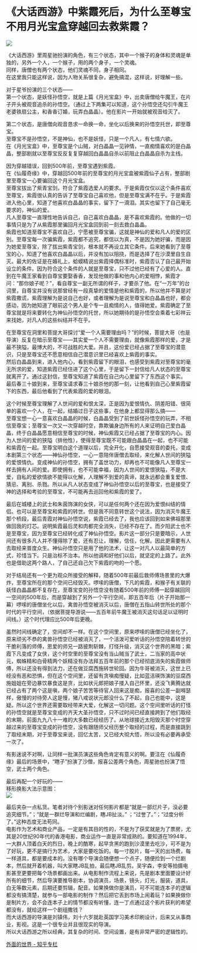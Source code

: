 # 《大话西游》中紫霞死后，为什么至尊宝不用月光宝盒穿越回去救紫霞？

![](https://pic2.zhimg.com/50/b105519c2789b0c5dca248195ad37e01_b.jpg)  

《大话西游》里周星驰扮演的角色，有三个状态，其中一个猴子的身体和灵魂是单独的，另外一个人，一个猴子，用的两个身子，一个灵魂。  
同样，唐僧也有两个状态，他们灵魂不同，身子相同。  
在这里我只能这样说，因为人物关系很复杂，避免搞混，这样说，好理解一些。  

对于星爷扮演的三个状态——  
第一个状态，是妖怪孙悟空，就是上篇《月光宝盒》中，出卖唐僧给牛魔王，在片子开头被观音追杀的孙悟空。（通过上下两集可以知道，这个孙悟空还勾引牛魔王老婆铁扇公主，和香香订婚，玩弄白晶晶）。他在影片一开始就被观音给灭了。  

第二个状态，是唐僧向观音恳求一命换一命，坐化以后换来的孙悟空托世，即至尊宝。  
至尊宝不是孙悟空，不是神仙，也不是妖怪，只是一个凡人，有七情六欲。  
在《月光宝盒》中，至尊宝是个山贼，对白晶晶一见钟情，一直痴情喜欢的是白晶晶，整部剧就以至尊宝反反复复穿越回白晶晶自杀以前阻止白晶晶自杀为主线。  

因为穿越错误，回到500年前，至尊宝遇到紫霞。  
在《仙履奇缘》中，穿越回500年前的至尊宝的月光宝盒被紫霞仙子占有，整部剧里至尊宝一心要骗回这个月光宝盒。  
至尊宝拔出了紫青宝剑，符合了紫霞选爱人的要求。于是紫霞仅仅以这个条件喜欢至尊宝，紫霞很认真的告诉了至尊宝自己喜欢他，但是至尊宝满不在乎。于是紫霞进入他心里，知道了他喜欢白晶晶的事实，留下了一滴泪。其实也留下了自己毫无要求的，神仙的爱。  
凡人至尊宝一直理性地告诉自己，自己喜欢白晶晶，是不喜欢紫霞的。他做的一切事情只是为了从紫霞那里骗回月光宝盒回到前一刻去救白晶晶。  
紫霞也知道至尊宝不喜欢自己，宁愿被至尊宝骗，这就是神仙的爱和凡人的爱的区别。至尊宝每一次骗紫霞，紫霞都不追究，都信以为真，不是因为她好骗，而是因为她爱至尊宝，除了拔出紫青宝剑，根本就不再设立其它条件。后来她看到了至尊宝的心，知道了他喜欢白晶晶以后，并没有加以阻挠，而是选择了在沙漠里自生自灭。最大的佐证是在婚礼上，蛤蟆精说出紫霞择偶标准时，紫霞否认了自己最开始设立的条件。因为符合这个条件的人就是至尊宝，只不过他已经有了心爱的人。直到在牛魔王家看到自尊宝要娶香香，发现他做的事和他内心的爱相悖，紫霞才问：“那你娘子呢？”，看自尊宝一副无所谓的样子，才要杀了他。在“一万年”的台词里，自尊宝并没有说那曾经有一段真挚的爱情是他和紫霞的，所以他并不算是对紫霞撒谎，紫霞理解为是说自己也好，或者理解为是说至尊宝和白晶晶也好，都会感动，因为她知道了眼前这个男人是个专一且痴情的人，值得她爱。紫霞确定了至尊宝就是将来要转化为神仙孙悟空的托世，所以她期待的是孙悟空会乘着七彩祥云来找她，对凡人的这些纠结并不在乎。  

在至尊宝在洞里和菩提大哥探讨“爱一个人需要理由吗？”的时候，菩提大哥（也是导演）反复在暗示至尊宝——其实爱一个人不需要理由，就像紫霞那样的爱，才是最不狭隘，最博大的，不可战胜的大爱。并且，这份爱已经占据了至尊宝的潜意识，只是至尊宝还不愿意相信自己潜意识里已经喜欢上紫霞的事实。  
然后白晶晶到来，进入他内心，看到紫霞留下的眼泪，也感受到紫霞对至尊宝的毫无所求的爱，知道紫霞已经住进了这个心里，于是留下一封信给凡人状态的至尊宝就离开了。通过这封信，至尊宝知道了紫霞在自己内心里留下了东西这个事实。  
最后春三十娘到来，至尊宝请求春三十娘杀他的那一刻，让他看到自己心里紫霞留下的东西，最后他看到了代表紫霞的爱的眼泪。  

这个时候至尊宝理解了人世间的爱和恨太深，正是因为爱恨情仇、阴差阳错、很简单的喜欢一个人，在一起，结婚过日子这些事，在他身上都显得那么搞——  
至尊宝想一心一意喜欢白晶晶的时候，白晶晶受到了前世妖怪孙悟空的玩弄，不相信至尊宝；至尊宝一次又一次穿越时空，靠欺骗身边所有的人来证明自己爱白晶晶，终于白晶晶愿意相信至尊宝的时候，神仙紫霞又已经占据了至尊宝的内心。因为人世间的爱的狭隘（排他性），使得至尊宝既不可能跟白晶晶在一起，也不可能和紫霞在一起。至尊宝明白这个道理以后，完全开化，自愿接受观音的委托，变成本剧第三个状态——神仙孙悟空，一心一意陪伴唐僧去取经，来化解人世间的狭隘的爱恨情仇。变成神仙的孙悟空，拥有了盖世功力，却再也不可能像凡人至尊宝一样去拥有人间的爱。即使拥有，也不可能幸福，因为人世间的爱恨狭隘，不是大爱，自私的爱欲情欲不能得以化解，人理解不到爱的真谛，就永远都会重复爱恨、猜忌、离别、杀戮。所以从凡人状态变成了神仙孙悟空以后的至尊宝，也是接受了神的选择和考验的至尊宝，不可能再去巡回他和紫霞的爱了。  

最后在城楼上的武士和朱茵饰演的女侠，可以是任何两个还在因为爱恨纠结的情侣。也可以是至尊宝和紫霞的转世。但是我不同意转世这个说法，因为消灭牛魔王那个桥段，最后青霞对神仙孙悟空说，紫霞已经去了，我也应该回到如来佛祖那里做回我的灯芯。说明紫霞最后灵和肉都完全消失，已经不存在了。而夕阳武士也不是至尊宝，因为至尊宝已经转化成了神仙孙悟空。影片这一部分只是要暗示，人世间还有很多凡人并不懂得除了爱，还有忍让，理解，信任，化解。因此更需要有人去取经来普度众生。神仙孙悟空只是用了他的法术，让这一对凡人以最简单的方式，珍惜当下。只是治标不治本。所以他调和好他们以后，就坚定的上路了。此外也是借助这两个路人，了自己还自己欠下紫霞的吻的一个愿。  

对于结局还有一个更为观众所接受的解释，随着500年前最后救师傅场景里的大爆炸，至尊宝所在的那个空间已经毁灭。啰嗦的唐僧，下凡的紫霞，和猴子有关联的妖怪白晶晶都不复存在，至尊宝变的孙悟空没有随着500年前的师傅一起穿越回同一空间的500年后，而是穿越到了另外一个平行空间，即五百年后（片子开始那一幕）啰嗦的唐僧坐化以后，禽兽孙悟空被消灭以后，唐僧在五指山转世所处的那个时代的平行空间，（依据菩提导游说——五百年前牛魔王被消灭这句话足以证明时间线。）这个时代理应比500年后更晚。  

虽然时间线确定了，空间却不一样。在这个空间里，原来啰嗦的唐僧已经坐化了，原来顽劣不恭的禽兽孙悟空已经被消灭了，一个活泼可爱听话的孙悟空陪着转世的干脆利落的师傅，恩爱的师兄一路披荆斩棘，打怪升级，消灭这个世界的黑暗；紫霞下凡变成了女侠，这个时空里的至尊宝没有当山贼当了武士，二当家的高中状元，蜘蛛精和白骨精两个妖精没有办法拜五百年前的那个已经彻底消失的紫霞做师傅，所以还没有得到法力，还在做豆腐西施转世轮回。因为牛哥被消灭，这世上已经没有恶和恐惧，但在这个空间里，还留有贪嗔痴慢疑，比如蓝洁瑛饰演的豆腐西施姐姐在旁边暴饮暴食这是贪，比如状元郎把娘子搂入自己怀里，还没飞黄腾达就已经占有了两个这是嗔，两个娘子苦苦等待官人回来这是痴，报喜的公差一副嘚瑟样，傲慢的对待旁人这是慢，猪八戒说状元郎没什么了不起，自己也能中，这是疑。所以这个世界还需要取经带来大爱，化解这一切问题。这个空间里听话的打怪的孙悟空就是至尊宝变成的齐天大圣孙悟空，只不过时间已经直接跨到了他们取经的末期，前面九九八十一难的大多数已经经历了。从地球接近太阳毁灭那个时空穿越过来的至尊宝变成的孙悟空，没有跟随师父经历整个取经的过程，而是直接跳到了取经末期，对于至尊宝来说，回忆太苦，又已经大彻大悟，所以没有必要再承受一次了。  

有影迷说不对啊，让同样一批演员演这些角色肯定有意义的啊。要注在《仙履奇缘》最后的场景中，“瞎子”扮演了沙僧，报喜公差两个角色，周星驰也扮演了悟空，武士两个角色。  

最后再配一个好玩的——  
移形换影大法示意图：  
![](https://pic2.zhimg.com/50/76c8d6a201af2932551c57062794a2cf_b.jpg)  

最后夹杂一点私货。笔者对待个别影迷对任何影片都是“就是一部烂片子，没必要追究细节。”；“就是一群烂导演和烂编剧，瞎JB扯淡。” ；“过誉了。”；“过度分析了。”这种态度无法苟同。  
电影作为艺术和商业产品，一定是有其目的性的，不是为了获奖就是为了票房，尤其是20世纪90年代的香港电影，商业运作一直是非常成熟的。要知道在1994年，一大群人顶着白天的烈日，晚上的酷寒，起早贪黑的跑到沙漠里去吃沙，可不是为了好玩，更不是搞行为艺术，大家是要吃饭的。每一寸胶片，每一天的出场费，每一样道具，都是要成本的。没有哪个导演会随便想一个点子，随便捡到一个烂剧本，然后就开着机器，叫大家瞎JB乱拍，最后瞎JB乱剪。吴宇森，李安等拍摄电影甚至更要把每个场景都画出来。从电影制作流程上来说，先是剧本里面要设计好所有的细节，然后导演要推导剧本，协调演员，场景，镜头，灯光，服装，道具，白无等数元素，后期还要剪辑，配音。如果换做你是演员，可不可能连本子的逻辑都没有搞清楚，就参与一部电影的制作？然后把它丢到市场上闹着玩？如果换做你是制片方，会不会连本子上的情节都没有听懂，连一丁点通过这个影片获利的希望都没有，就给这样一个剧组撒钱？  
而大话西游的导演是刘镇伟，刘十六岁就赴英国学习美术印刷设计，后来又从事商业，影视。这是一个很专业并且很现实的导演。  
所以大话西游之所以经典，其复杂的时间、空间设置，是有非常严密的逻辑性的。  

[外面的世界 - 知乎专栏](http://zhuanlan.zhihu.com/TheWorldOutside)